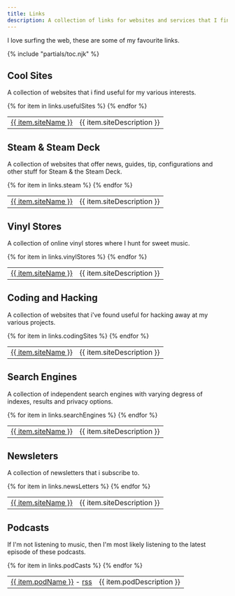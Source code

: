 ```yaml
---
title: Links
description: A collection of links for websites and services that I find useful.
---
```


I love surfing the web, these are some of my favourite links.

{% include "partials/toc.njk" %}

## Cool Sites

A collection of websites that i find useful for my various interests.

<table>
<tbody>
{% for item in links.usefulSites %}
<tr>
<td><a href="{{ item.url }}" target="_blank">{{ item.siteName }}</a></td>
<td>{{ item.siteDescription }}</td>
</tr>
{% endfor %}
</tbody>
</table>

## Steam & Steam Deck

A collection of websites that offer news, guides, tip, configurations and other stuff for Steam & the Steam Deck.

<table>
<tbody>
{% for item in links.steam %}
<tr>
<td><a href="{{ item.url }}" target="_blank">{{ item.siteName }}</a></td>
<td>{{ item.siteDescription }}</td>
</tr>
{% endfor %}
</tbody>
</table>

## Vinyl Stores

A collection of online vinyl stores where I hunt for sweet music.

<table>
<tbody>
{% for item in links.vinylStores %}
<tr>
<td><a href="{{ item.url }}" target="_blank">{{ item.siteName }}</a></td>
<td>{{ item.siteDescription }}</td>
</tr>
{% endfor %}
</tbody>
</table>

## Coding and Hacking

A collection of websites that i've found useful for hacking away at my various projects.

<table>
<tbody>
{% for item in links.codingSites %}
<tr>
<td><a href="{{ item.url }}">{{ item.siteName }}</a></td>
<td>{{ item.siteDescription }}</td>
</tr>
{% endfor %}
</tbody>
</table>

## Search Engines

A collection of independent search engines with varying degress of indexes, results and privacy options.

<table>
<tbody>
{% for item in links.searchEngines %}
<tr>
<td><a href="{{ item.url }}" target="_blank">{{ item.siteName }}</a></td>
<td>{{ item.siteDescription }}</td>
</tr>
{% endfor %}
</tbody>
</table>

## Newsleters

A collection of newsletters that i subscribe to.

<table>
<tbody>
{% for item in links.newsLetters %}
<tr>
<td><a href="{{ item.url }}" target="_blank">{{ item.siteName }}</a></td>
<td>{{ item.siteDescription }}</td>
</tr>
{% endfor %}
</tbody>
</table>

## Podcasts

If I'm not listening to music, then I'm most likely listening to the latest episode of these podcasts.

<table>
<tbody>
{% for item in links.podCasts %}
<tr>
<td><a href="{{ item.url }}" target="_blank">{{ item.podName }}</a> - <a href="{{ item.rss }}" target="_blank">rss</a></td>
<td>{{ item.podDescription }}</td>
</tr>
{% endfor %}
</tbody>
</table>